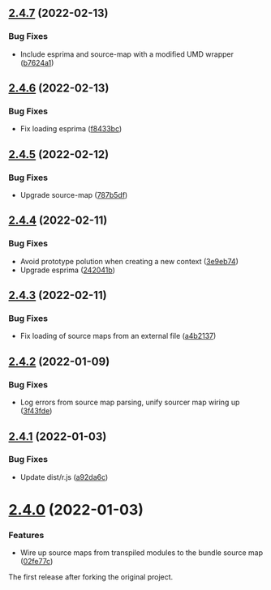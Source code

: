 ## [2.4.7](https://github.com/prantlf/r.js/compare/v2.4.6...v2.4.7) (2022-02-13)


### Bug Fixes

* Include esprima and source-map with a modified UMD wrapper ([b7624a1](https://github.com/prantlf/r.js/commit/b7624a1785e7eba4a602ee84fdc33c18b8d2910a))

## [2.4.6](https://github.com/prantlf/r.js/compare/v2.4.5...v2.4.6) (2022-02-13)


### Bug Fixes

* Fix loading esprima ([f8433bc](https://github.com/prantlf/r.js/commit/f8433bc09420d543e013b9922c200747f5d434ab))

## [2.4.5](https://github.com/prantlf/r.js/compare/v2.4.4...v2.4.5) (2022-02-12)


### Bug Fixes

* Upgrade source-map ([787b5df](https://github.com/prantlf/r.js/commit/787b5df0f89ee94ce3d8a2f241af6aebab373a93))

## [2.4.4](https://github.com/prantlf/r.js/compare/v2.4.3...v2.4.4) (2022-02-11)


### Bug Fixes

* Avoid prototype polution when creating a new context ([3e9eb74](https://github.com/prantlf/r.js/commit/3e9eb743f6d8d5c077bef4f24893dd59d8fafe33))
* Upgrade esprima ([242041b](https://github.com/prantlf/r.js/commit/242041b8620a366ca476095ea8b5e8e90891630a))

## [2.4.3](https://github.com/prantlf/r.js/compare/v2.4.2...v2.4.3) (2022-02-11)


### Bug Fixes

* Fix loading of source maps from an external file ([a4b2137](https://github.com/prantlf/r.js/commit/a4b2137aedfd3a164ffac42b8959dbedd972bd93))

## [2.4.2](https://github.com/prantlf/r.js/compare/v2.4.1...v2.4.2) (2022-01-09)


### Bug Fixes

* Log errors from source map parsing, unify sourcer map wiring up ([3f43fde](https://github.com/prantlf/r.js/commit/3f43fde7e4ed3092f8fe6c6ee306a6cf22bee7ed))

## [2.4.1](https://github.com/prantlf/r.js/compare/v2.4.0...v2.4.1) (2022-01-03)


### Bug Fixes

* Update dist/r.js ([a92da6c](https://github.com/prantlf/r.js/commit/a92da6c61cfe24b47a25420e3df9fea069161472))

# [2.4.0](https://github.com/prantlf/r.js/compare/2.3.6...v2.4.0) (2022-01-03)

### Features

* Wire up source maps from transpiled modules to the bundle source map ([02fe77c](https://github.com/prantlf/r.js/commit/02fe77cd43eb1816205d395a9a5b25225ae8a844))

The first release after forking the original project.
